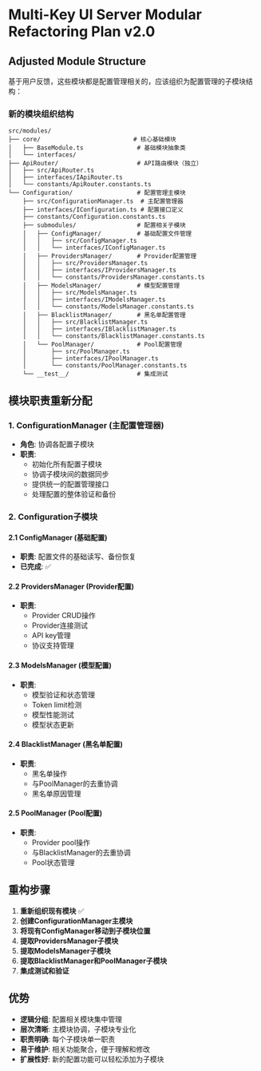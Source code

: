# Multi-Key UI Server Modular Refactoring Plan v2.0

## Adjusted Module Structure

基于用户反馈，这些模块都是配置管理相关的，应该组织为配置管理的子模块结构：

### 新的模块组织结构

```
src/modules/
├── core/                          # 核心基础模块
│   ├── BaseModule.ts               # 基础模块抽象类
│   └── interfaces/
├── ApiRouter/                      # API路由模块（独立）
│   ├── src/ApiRouter.ts
│   ├── interfaces/IApiRouter.ts
│   └── constants/ApiRouter.constants.ts
└── Configuration/                  # 配置管理主模块
    ├── src/ConfigurationManager.ts  # 主配置管理器
    ├── interfaces/IConfiguration.ts # 配置接口定义
    ├── constants/Configuration.constants.ts
    ├── submodules/                 # 配置相关子模块
    │   ├── ConfigManager/          # 基础配置文件管理
    │   │   ├── src/ConfigManager.ts
    │   │   └── interfaces/IConfigManager.ts
    │   ├── ProvidersManager/       # Provider配置管理
    │   │   ├── src/ProvidersManager.ts
    │   │   ├── interfaces/IProvidersManager.ts
    │   │   └── constants/ProvidersManager.constants.ts
    │   ├── ModelsManager/          # 模型配置管理
    │   │   ├── src/ModelsManager.ts
    │   │   ├── interfaces/IModelsManager.ts
    │   │   └── constants/ModelsManager.constants.ts
    │   ├── BlacklistManager/       # 黑名单配置管理
    │   │   ├── src/BlacklistManager.ts
    │   │   ├── interfaces/IBlacklistManager.ts
    │   │   └── constants/BlacklistManager.constants.ts
    │   └── PoolManager/            # Pool配置管理
    │       ├── src/PoolManager.ts
    │       ├── interfaces/IPoolManager.ts
    │       └── constants/PoolManager.constants.ts
    └── __test__/                   # 集成测试
```

## 模块职责重新分配

### 1. ConfigurationManager (主配置管理器)
- **角色**: 协调各配置子模块
- **职责**: 
  - 初始化所有配置子模块
  - 协调子模块间的数据同步
  - 提供统一的配置管理接口
  - 处理配置的整体验证和备份

### 2. Configuration子模块

#### 2.1 ConfigManager (基础配置)
- **职责**: 配置文件的基础读写、备份恢复
- **已完成**: ✅

#### 2.2 ProvidersManager (Provider配置)
- **职责**: 
  - Provider CRUD操作
  - Provider连接测试
  - API key管理
  - 协议支持管理

#### 2.3 ModelsManager (模型配置)
- **职责**:
  - 模型验证和状态管理
  - Token limit检测
  - 模型性能测试
  - 模型状态更新

#### 2.4 BlacklistManager (黑名单配置)
- **职责**:
  - 黑名单操作
  - 与PoolManager的去重协调
  - 黑名单原因管理

#### 2.5 PoolManager (Pool配置)
- **职责**:
  - Provider pool操作
  - 与BlacklistManager的去重协调
  - Pool状态管理

## 重构步骤

1. **重新组织现有模块** ✅
2. **创建ConfigurationManager主模块**
3. **将现有ConfigManager移动到子模块位置**
4. **提取ProvidersManager子模块**
5. **提取ModelsManager子模块** 
6. **提取BlacklistManager和PoolManager子模块**
7. **集成测试和验证**

## 优势

- **逻辑分组**: 配置相关模块集中管理
- **层次清晰**: 主模块协调，子模块专业化
- **职责明确**: 每个子模块单一职责
- **易于维护**: 相关功能聚合，便于理解和修改
- **扩展性好**: 新的配置功能可以轻松添加为子模块